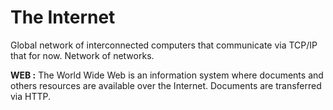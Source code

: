 # The Internet 
Global network of interconnected computers that communicate via TCP/IP that for now. Network of networks.

**WEB :** The World Wide Web is an information system where documents and others resources are available over the Internet. Documents are transferred via HTTP.

